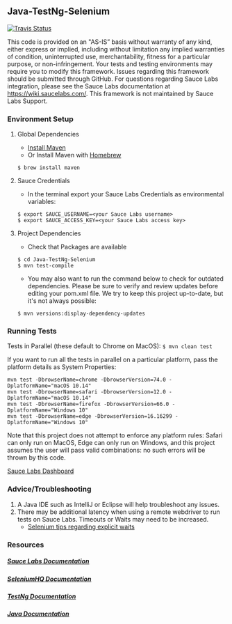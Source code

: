 ## Java-TestNg-Selenium
[![Travis Status](https://travis-ci.org/saucelabs-sample-test-frameworks/Java-TestNG-Selenium.svg?branch=master)](https://travis-ci.org/saucelabs-sample-test-frameworks/Java-TestNG-Selenium)

This code is provided on an "AS-IS” basis without warranty of any kind, either express or implied, including without limitation any implied warranties of condition, uninterrupted use, merchantability, fitness for a particular purpose, or non-infringement. Your tests and testing environments may require you to modify this framework. Issues regarding this framework should be submitted through GitHub. For questions regarding Sauce Labs integration, please see the Sauce Labs documentation at https://wiki.saucelabs.com/. This framework is not maintained by Sauce Labs Support.

### Environment Setup

1. Global Dependencies
    * [Install Maven](https://maven.apache.org/install.html)
    * Or Install Maven with [Homebrew](http://brew.sh/)
    ```
    $ brew install maven
    ```
2. Sauce Credentials
    * In the terminal export your Sauce Labs Credentials as environmental variables:
    ```
    $ export SAUCE_USERNAME=<your Sauce Labs username>
    $ export SAUCE_ACCESS_KEY=<your Sauce Labs access key>
    ```
3. Project Dependencies
	* Check that Packages are available
	```
	$ cd Java-TestNg-Selenium
	$ mvn test-compile
	```
	
	* You may also want to run the command below to check for outdated dependencies. Please be sure to verify and review 
	updates before editing your pom.xml file. We try to keep this project up-to-date, but it's not always possible:
	 
	```
	$ mvn versions:display-dependency-updates
	```
### Running Tests

Tests in Parallel (these default to Chrome on MacOS):
	```
	$ mvn clean test
	```
	
If you want to run all the tests in parallel on a particular platform, pass the platform details as System Properties:
	
	mvn test -DbrowserName=chrome -DbrowserVersion=74.0 -DplatformName="macOS 10.14"
	mvn test -DbrowserName=safari -DbrowserVersion=12.0 -DplatformName="macOS 10.14"
	mvn test -DbrowserName=firefox -DbrowserVersion=66.0 -DplatformName="Windows 10"
    mvn test -DbrowserName=edge -DbrowserVersion=16.16299 -DplatformName="Windows 10" 

Note that this project does not attempt to enforce any platform rules: Safari can only run on MacOS, Edge can only run 
on Windows, and this project assumes the user will pass valid combinations: no such errors will be thrown by this code.

[Sauce Labs Dashboard](https://saucelabs.com/beta/dashboard)

### Advice/Troubleshooting
1. A Java IDE such as IntelliJ or Eclipse will help troubleshoot any issues. 
2. There may be additional latency when using a remote webdriver to run tests on Sauce Labs. Timeouts or Waits may need to be increased.
    * [Selenium tips regarding explicit waits](https://wiki.saucelabs.com/display/DOCS/Best+Practice%3A+Use+Explicit+Waits)

### Resources
##### [Sauce Labs Documentation](https://wiki.saucelabs.com/)

##### [SeleniumHQ Documentation](http://www.seleniumhq.org/docs/)

##### [TestNg Documentation](http://testng.org/javadocs/index.html)

##### [Java Documentation](https://docs.oracle.com/javase/7/docs/api/)
